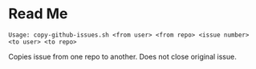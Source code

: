 # Read Me #

`Usage: copy-github-issues.sh <from user> <from repo> <issue number> <to user> <to repo>`

Copies issue from one repo to another. Does not close original issue.

